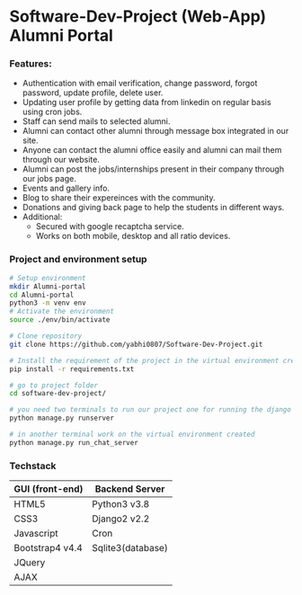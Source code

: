 # Software-Dev-Project (Web-App) Alumni Portal

### Features:
- Authentication with email verification, change password, forgot password, update profile, delete user.
- Updating user profile by getting data from linkedin on regular basis using cron jobs.
- Staff can send mails to selected alumni. 
- Alumni can contact other alumni through message box integrated in our site.
- Anyone can contact the alumni office easily and alumni can mail them through our website.
- Alumni can post the jobs/internships present in their company through our jobs page.
- Events and gallery info.
- Blog to share their expereinces with the community.
- Donations and giving back page to help the students in different ways.
- Additional:
	- Secured with google recaptcha service. 
	- Works on both mobile, desktop and all ratio devices.

	
### Project and environment setup
```bash
# Setup environment
mkdir Alumni-portal
cd Alumni-portal
python3 -m venv env
# Activate the environment
source ./env/bin/activate

# Clone repository
git clone https://github.com/yabhi0807/Software-Dev-Project.git

# Install the requirement of the project in the virtual environment created 
pip install -r requirements.txt

# go to project folder
cd software-dev-project/

# you need two terminals to run our project one for running the django server and other for running the chat server
python manage.py runserver

# in another terminal work on the virtual environment created
python manage.py run_chat_server
```

### Techstack

| GUI (front-end)  |  Backend Server |
|------------------|-----------------|
|  HTML5	   |  Python3 v3.8|
| CSS3		   |  Django2 v2.2|
| Javascript	   |  Cron	|
| Bootstrap4 v4.4  |  Sqlite3(database)	|
| JQuery	   |  		|
| AJAX		   |  		|
